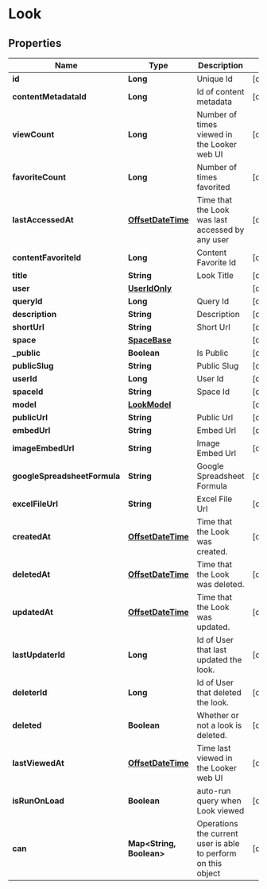 # Look

## Properties
Name | Type | Description | Notes
------------ | ------------- | ------------- | -------------
**id** | **Long** | Unique Id |  [optional]
**contentMetadataId** | **Long** | Id of content metadata |  [optional]
**viewCount** | **Long** | Number of times viewed in the Looker web UI |  [optional]
**favoriteCount** | **Long** | Number of times favorited |  [optional]
**lastAccessedAt** | [**OffsetDateTime**](OffsetDateTime.md) | Time that the Look was last accessed by any user |  [optional]
**contentFavoriteId** | **Long** | Content Favorite Id |  [optional]
**title** | **String** | Look Title |  [optional]
**user** | [**UserIdOnly**](UserIdOnly.md) |  |  [optional]
**queryId** | **Long** | Query Id |  [optional]
**description** | **String** | Description |  [optional]
**shortUrl** | **String** | Short Url |  [optional]
**space** | [**SpaceBase**](SpaceBase.md) |  |  [optional]
**_public** | **Boolean** | Is Public |  [optional]
**publicSlug** | **String** | Public Slug |  [optional]
**userId** | **Long** | User Id |  [optional]
**spaceId** | **String** | Space Id |  [optional]
**model** | [**LookModel**](LookModel.md) |  |  [optional]
**publicUrl** | **String** | Public Url |  [optional]
**embedUrl** | **String** | Embed Url |  [optional]
**imageEmbedUrl** | **String** | Image Embed Url |  [optional]
**googleSpreadsheetFormula** | **String** | Google Spreadsheet Formula |  [optional]
**excelFileUrl** | **String** | Excel File Url |  [optional]
**createdAt** | [**OffsetDateTime**](OffsetDateTime.md) | Time that the Look was created. |  [optional]
**deletedAt** | [**OffsetDateTime**](OffsetDateTime.md) | Time that the Look was deleted. |  [optional]
**updatedAt** | [**OffsetDateTime**](OffsetDateTime.md) | Time that the Look was updated. |  [optional]
**lastUpdaterId** | **Long** | Id of User that last updated the look. |  [optional]
**deleterId** | **Long** | Id of User that deleted the look. |  [optional]
**deleted** | **Boolean** | Whether or not a look is deleted. |  [optional]
**lastViewedAt** | [**OffsetDateTime**](OffsetDateTime.md) | Time last viewed in the Looker web UI |  [optional]
**isRunOnLoad** | **Boolean** | auto-run query when Look viewed |  [optional]
**can** | **Map&lt;String, Boolean&gt;** | Operations the current user is able to perform on this object |  [optional]
